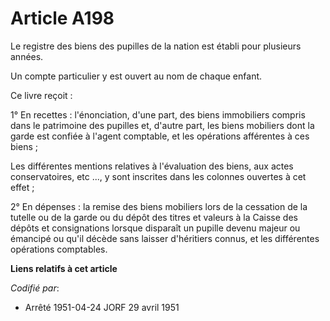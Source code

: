 # Article A198

Le registre des biens des pupilles de la nation est établi pour plusieurs années.

Un compte particulier y est ouvert au nom de chaque enfant.

Ce livre reçoit :

1° En recettes : l'énonciation, d'une part, des biens immobiliers compris dans le patrimoine des pupilles et, d'autre part,
les biens mobiliers dont la garde est confiée à l'agent comptable, et les opérations afférentes à ces biens ;

Les différentes mentions relatives à l'évaluation des biens, aux actes conservatoires, etc ..., y sont inscrites dans les
colonnes ouvertes à cet effet ;

2° En dépenses : la remise des biens mobiliers lors de la cessation de la tutelle ou de la garde ou du dépôt des titres et
valeurs à la Caisse des dépôts et consignations lorsque disparaît un pupille devenu majeur ou émancipé ou qu'il décède sans
laisser d'héritiers connus, et les différentes opérations comptables.

**Liens relatifs à cet article**

_Codifié par_:

  - Arrêté 1951-04-24 JORF 29 avril 1951
